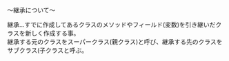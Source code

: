 〜継承について〜

継承…すでに作成してあるクラスのメソッドやフィールド(変数)を引き継いだクラスを新しく作成する事。<br>
継承する元のクラスをスーパークラス(親クラス)と呼び、継承する先のクラスをサブクラス(子クラスと呼ぶ。<br>



